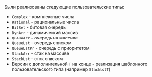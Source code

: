 Были реализованы следующие пользовательские типы:
- `Сomplex` - комплексные числа
- `Rational` - рациональные числа
- `BitSet` - битовая очередь
- `DynArr` - динамический массив
- `QueueArr` - очередь на массиве
- `QueueLst` - очередь списком
- `QueueLstPr` - очередь с приоритетом
- `StackArr` - стэк на массиве
- `StackLst` - стэк списком
- Версии с дополнительной `T` на конце - реализация шаблонного пользовательского типа (например `StackLstT`)
  
  
